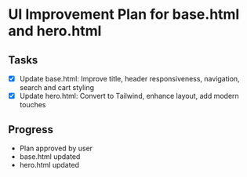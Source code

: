 # UI Improvement Plan for base.html and hero.html

## Tasks
- [x] Update base.html: Improve title, header responsiveness, navigation, search and cart styling
- [x] Update hero.html: Convert to Tailwind, enhance layout, add modern touches

## Progress
- Plan approved by user
- base.html updated
- hero.html updated
